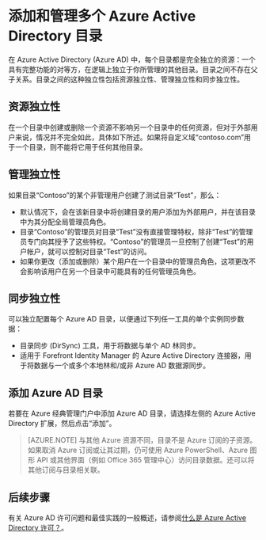 <properties
    pageTitle="添加和管理多个 Azure Active Directory 目录 | Azure"
    description="有关添加和管理 Azure Active Directory 目录的说明与最佳实践，解释目录为何是完全独立的资源"
    services="active-directory"
    documentationcenter=""
    author="curtand"
    manager="femila"
    editor="" />
<tags
    ms.assetid="2b862b75-14df-45f2-a8ab-2a3ff1e2eb08"
    ms.service="active-directory"
    ms.devlang="na"
    ms.topic="article"
    ms.tgt_pltfrm="na"
    ms.workload="identity"
    ms.date="02/13/2017"
    wacn.date="03/07/2017"
    ms.author="curtand" />  


# 添加和管理多个 Azure Active Directory 目录
在 Azure Active Directory (Azure AD) 中，每个目录都是完全独立的资源：一个具有完整功能的对等方，在逻辑上独立于你所管理的其他目录。目录之间不存在父子关系。目录之间的这种独立性包括资源独立性、管理独立性和同步独立性。

## 资源独立性
在一个目录中创建或删除一个资源不影响另一个目录中的任何资源，但对于外部用户来说，情况并不完全如此，具体如下所述。如果将自定义域“contoso.com”用于一个目录，则不能将它用于任何其他目录。

## 管理独立性
如果目录“Contoso”的某个非管理用户创建了测试目录“Test”，那么：

- 默认情况下，会在该新目录中将创建目录的用户添加为外部用户，并在该目录中为其分配全局管理员角色。
- 目录“Contoso”的管理员对目录“Test”没有直接管理特权，除非“Test”的管理员专门向其授予了这些特权。“Contoso”的管理员一旦控制了创建“Test”的用户帐户，就可以控制对目录“Test”的访问。
- 如果你更改（添加或删除）某个用户在一个目录中的管理员角色，这项更改不会影响该用户在另一个目录中可能具有的任何管理员角色。

## 同步独立性
可以独立配置每个 Azure AD 目录，以便通过下列任一工具的单个实例同步数据：

- 目录同步 (DirSync) 工具，用于将数据与单个 AD 林同步。
- 适用于 Forefront Identity Manager 的 Azure Active Directory 连接器，用于将数据与一个或多个本地林和/或非 Azure AD 数据源同步。

## 添加 Azure AD 目录
若要在 Azure 经典管理门户中添加 Azure AD 目录，请选择左侧的 Azure Active Directory 扩展，然后点击“添加”。

> [AZURE.NOTE]
与其他 Azure 资源不同，目录不是 Azure 订阅的子资源。如果取消 Azure 订阅或让其过期，仍可使用 Azure PowerShell、Azure 图形 API 或其他界面（例如 Office 365 管理中心）访问目录数据。还可以将其他订阅与目录相关联。
>
>

## 后续步骤
有关 Azure AD 许可问题和最佳实践的一般概述，请参阅[什么是 Azure Active Directory 许可？](/documentation/articles/active-directory-licensing-what-is/)。

<!---HONumber=Mooncake_0227_2017-->
<!---Update_Description: wording update -->
